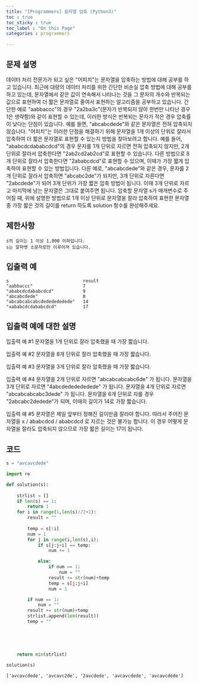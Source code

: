 ```yaml
---
title: "[Programmers] 문자열 압축 (Python3)"
toc : true
toc_sticky : true
toc_label : "On this Page"
categories : programmers

---
```

## 문제 설명
데이터 처리 전문가가 되고 싶은 "어피치"는 문자열을 압축하는 방법에 대해 공부를 하고 있습니다. 최근에 대량의 데이터 처리를 위한 간단한 비손실 압축 방법에 대해 공부를 하고 있는데, 문자열에서 같은 값이 연속해서 나타나는 것을 그 문자의 개수와 반복되는 값으로 표현하여 더 짧은 문자열로 줄여서 표현하는 알고리즘을 공부하고 있습니다.
간단한 예로 "aabbaccc"의 경우 "2a2ba3c"(문자가 반복되지 않아 한번만 나타난 경우 1은 생략함)와 같이 표현할 수 있는데, 이러한 방식은 반복되는 문자가 적은 경우 압축률이 낮다는 단점이 있습니다. 예를 들면, "abcabcdede"와 같은 문자열은 전혀 압축되지 않습니다. "어피치"는 이러한 단점을 해결하기 위해 문자열을 1개 이상의 단위로 잘라서 압축하여 더 짧은 문자열로 표현할 수 있는지 방법을 찾아보려고 합니다.
예를 들어, "ababcdcdababcdcd"의 경우 문자를 1개 단위로 자르면 전혀 압축되지 않지만, 2개 단위로 잘라서 압축한다면 "2ab2cd2ab2cd"로 표현할 수 있습니다. 다른 방법으로 8개 단위로 잘라서 압축한다면 "2ababcdcd"로 표현할 수 있으며, 이때가 가장 짧게 압축하여 표현할 수 있는 방법입니다.
다른 예로, "abcabcdede"와 같은 경우, 문자를 2개 단위로 잘라서 압축하면 "abcabc2de"가 되지만, 3개 단위로 자른다면 "2abcdede"가 되어 3개 단위가 가장 짧은 압축 방법이 됩니다. 이때 3개 단위로 자르고 마지막에 남는 문자열은 그대로 붙여주면 됩니다.
압축할 문자열 s가 매개변수로 주어질 때, 위에 설명한 방법으로 1개 이상 단위로 문자열을 잘라 압축하여 표현한 문자열 중 가장 짧은 것의 길이를 return 하도록 solution 함수를 완성해주세요.

## 제한사항
    s의 길이는 1 이상 1,000 이하입니다.
    s는 알파벳 소문자로만 이루어져 있습니다.

## 입출력 예
```
s	                         result
"aabbaccc"	                 7
"ababcdcdababcdcd"	         9
"abcabcdede"	             8
"abcabcabcabcdededededede"	 14
"xababcdcdababcdcd"	         17
```
## 입출력 예에 대한 설명
입출력 예 #1
    문자열을 1개 단위로 잘라 압축했을 때 가장 짧습니다.

입출력 예 #2
    문자열을 8개 단위로 잘라 압축했을 때 가장 짧습니다.

입출력 예 #3
    문자열을 3개 단위로 잘라 압축했을 때 가장 짧습니다.

입출력 예 #4
    문자열을 2개 단위로 자르면 "abcabcabcabc6de" 가 됩니다.
    문자열을 3개 단위로 자르면 "4abcdededededede" 가 됩니다.
    문자열을 4개 단위로 자르면 "abcabcabcabc3dede" 가 됩니다.
    문자열을 6개 단위로 자를 경우 "2abcabc2dedede"가 되며, 
    이때의 길이가 14로 가장 짧습니다.
    
입출력 예 #5
    문자열은 제일 앞부터 정해진 길이만큼 잘라야 합니다.
    따라서 주어진 문자열을 x / ababcdcd / ababcdcd 로 
    자르는 것은 불가능 합니다.
    이 경우 어떻게 문자열을 잘라도 압축되지 않으므로 가장 짧은 길이는 17이 됩니다.

## 코드


```python
s = "avcavcdede"
```


```python
import re

def solution(s):
   
    strlist = []
    if len(s) == 1:
        return 1
    for i in range(1,len(s)//2+1):
        result = ""
                
        temp = s[:i]
        num = 1
        for j in range(i,len(s),i):
            if s[j:j+i] == temp:
                num += 1

            else:
                if num == 1:
                    num = ""
                result += str(num)+temp
                temp = s[j:j+i]
                num = 1

        if num == 1:
            num = ""
        result += str(num)+temp
        strlist.append(len(result))
        temp = ""
      
                
            
    
        
    return min(strlist)
```


```python
solution(s)
```




    ['avcavcdede', 'avcavc2de', '2avcdede', 'avcavcdede', 'avcavcdede']


